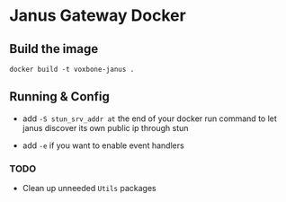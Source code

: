 # Janus Gateway Docker 

## Build the image 
`docker build -t voxbone-janus .`

## Running & Config

* add `-S stun_srv_addr at` the end of your docker run command to let janus discover its own public ip through stun

* add `-e` if you want to enable event handlers

### TODO

* Clean up unneeded `Utils` packages

